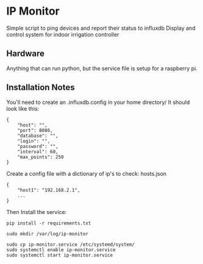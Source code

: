 # IP Monitor
Simple script to ping devices and report their status to influxdb 
Display and control system for indoor irrigation controller

## Hardware
Anything that can run python, but the service file is setup for a raspberry pi.

## Installation Notes

You'll need to create an .influxdb.config in your home directory/ It should look like this:

```
{
    "host": "",
    "port": 8086,
    "database": "",
    "login": "",
    "password": "",
    "interval": 60,
    "max_points": 250
}
```

Create a config file with a dictionary of ip's to check:
hosts.json
```
{
    "host1": "192.168.2.1",
    ...
}
```



Then Install the service:

```
pip install -r requirements.txt

sudo mkdir /var/log/ip-monitor

sudo cp ip-monitor.service /etc/systemd/system/
sudo systemctl enable ip-monitor.service
sudo systemctl start ip-monitor.service
```

